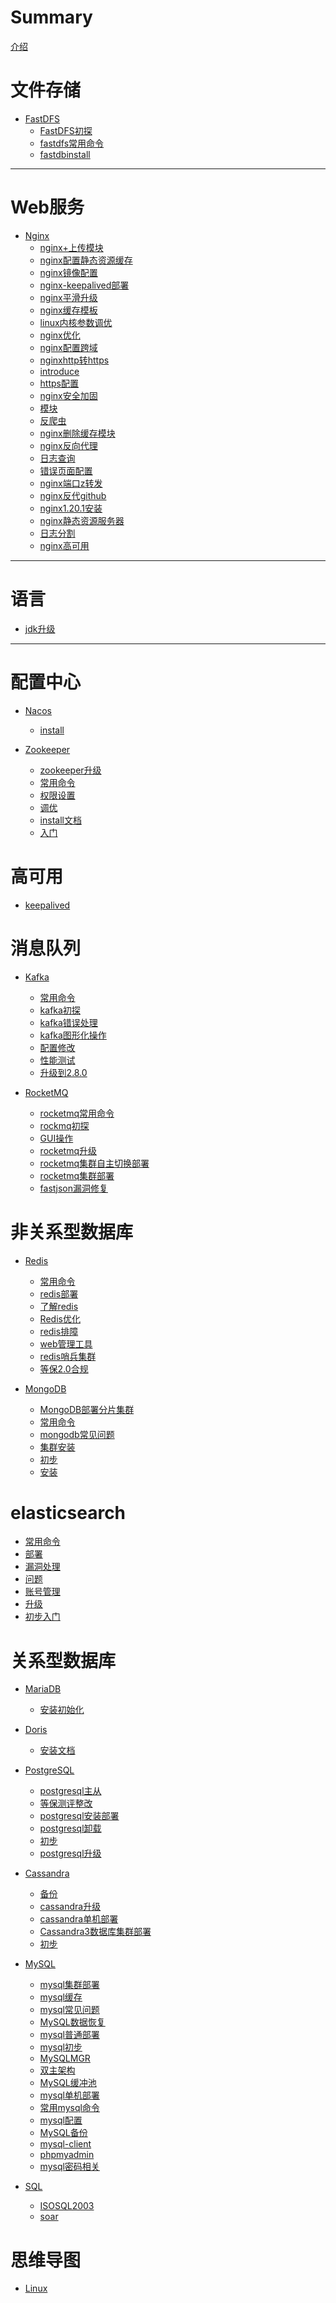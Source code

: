 <!--
 * @Author: wolf-li
 * @Date: 2024-10-20 09:31:06
 * @LastEditTime: 2024-10-22 20:21:13
 * @LastEditors: wolf-li
 * @Description: 
 * @FilePath: /note/src/SUMMARY.md
 * talk is cheep show me your code.
-->
# Summary

[介绍](README.md)

# 文件存储

- [FastDFS]()
  - [FastDFS初探](FastDFS/FastDFS初探.md)
  - [fastdfs常用命令](FastDFS/fastdfs常用命令.md)
  - [fastdbinstall](FastDFS/fastdbinstall.md)

---

# Web服务

- [Nginx]()
  - [nginx+上传模块](Web/Nginx/nginx+上传模块.md)
  - [nginx配置静态资源缓存](Web/Nginx/nginx配置静态资源缓存.md)
  - [nginx镜像配置](Web/Nginx/nginx镜像配置.md)
  - [nginx-keepalived部署](Web/Nginx/nginx-keepalived部署.md)
  - [nginx平滑升级](Web/Nginx/nginx平滑升级.md)
  - [nginx缓存模板](Web/Nginx/nginx缓存模板.md)
  - [linux内核参数调优](Web/Nginx/linux内核参数调优.md)
  - [nginx优化](Web/Nginx/nginx优化.md)
  - [nginx配置跨域](Web/Nginx/nginx配置跨域.md)
  - [nginxhttp转https](Web/Nginx/nginxhttp转https.md)
  - [introduce](Web/Nginx/introduce.md)
  - [https配置](Web/Nginx/https配置.md)
  - [nginx安全加固](Web/Nginx/nginx安全加固.md)
  - [模块](Web/Nginx/模块.md)
  - [反爬虫](Web/Nginx/反爬虫.md)
  - [nginx删除缓存模块](Web/Nginx/nginx删除缓存模块.md)
  - [nginx反向代理](Web/Nginx/nginx反向代理.md)
  - [日志查询](Web/Nginx/日志查询.md)
  - [错误页面配置](Web/Nginx/错误页面配置.md)
  - [nginx端口z转发](Web/Nginx/nginx端口z转发.md)
  - [nginx反代github](Web/Nginx/nginx反代github.md)
  - [nginx1.20.1安装](Web/Nginx/nginx1.20.1安装.md)
  - [nginx静态资源服务器](Web/Nginx/nginx静态资源服务器.md)
  - [日志分割](Web/Nginx/日志分割.md)
  - [nginx高可用](Web/Nginx/nginx高可用.md)

---

# 语言

- [jdk升级](jdk/jdk升级.md)

---

# 配置中心

- [Nacos]()
  - [install](ConfigCenter/nacos/install.md)

- [Zookeeper]()
  - [zookeeper升级](ConfigCenter/zookeeper/zookeeper升级.md)
  - [常用命令](ConfigCenter/zookeeper/常用命令.md)
  - [权限设置](ConfigCenter/zookeeper/权限设置.md)
  - [调优](ConfigCenter/zookeeper/调优.md)
  - [install文档](ConfigCenter/zookeeper/install文档.md)
  - [入门](ConfigCenter/zookeeper/入门.md)

# 高可用

- [keepalived](keepalived.md)

# 消息队列

- [Kafka]()

  - [常用命令](MQ/kafka/常用命令.md)
  - [kafka初探](MQ/kafka/kafka初探.md)
  - [kafka错误处理](MQ/kafka/kafka错误处理.md)
  - [kafka图形化操作](MQ/kafka/kafka图形化操作.md)
  - [配置修改](MQ/kafka/配置修改.md)
  - [性能测试](MQ/kafka/性能测试.md)
  - [升级到2.8.0](MQ/kafka/升级到2.8.0.md)

- [RocketMQ]()
  
  - [rocketmq常用命令](MQ/rockmq/rocketmq常用命令.md)
  - [rockmq初探](MQ/rockmq/rockmq初探.md)
  - [GUI操作](MQ/rockmq/GUI操作.md)
  - [rocketmq升级](MQ/rockmq/rocketmq升级.md)
  - [rocketmq集群自主切换部署](MQ/rockmq/rocketmq集群自主切换部署.md)
  - [rocketmq集群部署](MQ/rockmq/rocketmq集群部署.md)
  - [fastjson漏洞修复](MQ/rockmq/fastjson漏洞修复.md)

# 非关系型数据库

- [Redis]()
  - [常用命令](NoSQL/redis/常用命令.md)
  - [redis部署](NoSQL/redis/redis部署.md)
  - [了解redis](NoSQL/redis/了解redis.md)
  - [Redis优化](NoSQL/redis/Redis优化.md)
  - [redis排障](NoSQL/redis/redis排障.md)
  - [web管理工具](NoSQL/redis/web管理工具.md)
  - [redis哨兵集群](NoSQL/redis/redis哨兵集群.md)
  - [等保2.0合规](NoSQL/mongodb/等保2.0合规.md)

- [MongoDB]()
  - [MongoDB部署分片集群](NoSQL/mongodb/MongoDB部署分片集群.md)
  - [常用命令](NoSQL/mongodb/常用命令.md)
  - [mongodb常见问题](NoSQL/mongodb/mongodb常见问题.md)
  - [集群安装](NoSQL/mongodb/集群安装.md)
  - [初步](NoSQL/mongodb/初步.md)
  - [安装](NoSQL/mongodb/安装.md)

# elasticsearch

- [常用命令](Elasticsearch/常用命令.md)
- [部署](Elasticsearch/部署.md)
- [漏洞处理](Elasticsearch/漏洞处理.md)
- [问题](Elasticsearch/问题.md)
- [账号管理](Elasticsearch/账号管理.md)
- [升级](Elasticsearch/升级.md)
- [初步入门](Elasticsearch/初步入门.md)

# 关系型数据库

- [MariaDB]()
  - [安装初始化](SQL/MariaDB/安装初始化.md)
- [Doris]()
  - [安装文档](SQL/doris/安装文档.md)

- [PostgreSQL]()
  - [postgresql主从](SQL/postsql/postgresql主从.md)
  - [等保测评整改](SQL/postsql/等保测评整改.md)
  - [postgresql安装部署](SQL/postsql/postgresql安装部署.md)
  - [postgresql卸载](SQL/postsql/postgresql卸载.md)
  - [初步](SQL/postsql/初步.md)
  - [postgresql升级](SQL/postsql/postgresql升级.md)

- [Cassandra]()
  - [备份](SQL/cassandra/备份.md)
  - [cassandra升级](SQL/cassandra/cassandra升级.md)
  - [cassandra单机部署](SQL/cassandra/cassandra单机部署.md)
  - [Cassandra3数据库集群部署](SQL/cassandra/Cassandra3数据库集群部署.md)
  - [初步](SQL/cassandra/初步.md)

- [MySQL]()
  - [mysql集群部署](SQL/mysql/mysql集群部署.md)
  - [mysql缓存](SQL/mysql/mysql缓存.md)
  - [mysql常见问题](SQL/mysql/mysql常见问题.md)
  - [MySQL数据恢复](SQL/mysql/MySQL数据恢复.md)
  - [mysql普通部署](SQL/mysql/mysql普通部署.md)
  - [mysql初步](SQL/mysql/mysql初步.md)
  - [MySQLMGR](SQL/mysql/MySQLMGR.md)
  - [双主架构](SQL/mysql/双主架构.md)
  - [MySQL缓冲池](SQL/mysql/MySQL缓冲池.md)
  - [mysql单机部署](SQL/mysql/mysql单机部署.md)
  - [常用mysql命令](SQL/mysql/常用mysql命令.md)
  - [mysql配置](SQL/mysql/mysql配置.md)
  - [MySQL备份](SQL/mysql/MySQL备份.md)
  - [mysql-client](SQL/mysql/mysql-client.md)
  - [phpmyadmin](SQL/mysql/phpmyadmin.md)
  - [mysql密码相关](SQL/mysql/mysql密码相关.md)

- [SQL]()
  - [ISOSQL2003](SQL/SQL/ISOSQL2003.md)
  - [soar](SQL/SQL/soar.md)

# 思维导图
- [Linux](./Mind/LinuxMind.html)
